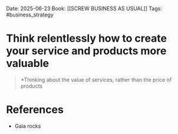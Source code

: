 Date: 2025-06-23
Book: [[SCREW BUSINESS AS USUAL]] 
Tags: #business_strategy 


# Think relentlessly how to create your service and products more valuable

>*Thinking about the value of services, rather than the price of products 

# References
- Gaia rocks 
 